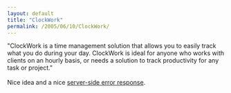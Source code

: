 ```yaml
---
layout: default
title: "ClockWork"
permalink: /2005/06/10/ClockWork/
---
```


&quot;ClockWork is a time management solution that allows you to easily track
what you do during your day. ClockWork is ideal for anyone who works
with clients on an hourly basis, or needs a solution to track
productivity for any task or project.&quot;<br/><br/>Nice idea and a nice <a href="http://www.clockworktimer.com/user/signup" target="_blank">server-side error response</a>.<br/>